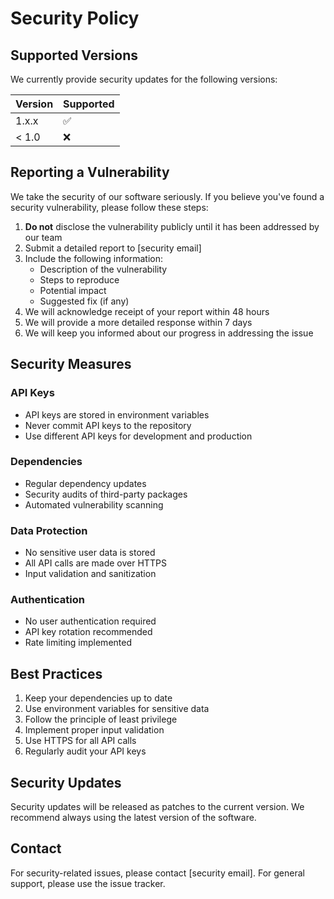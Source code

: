 # Security Policy

## Supported Versions

We currently provide security updates for the following versions:

| Version | Supported          |
| ------- | ------------------ |
| 1.x.x   | :white_check_mark: |
| < 1.0   | :x:                |

## Reporting a Vulnerability

We take the security of our software seriously. If you believe you've found a security vulnerability, please follow these steps:

1. **Do not** disclose the vulnerability publicly until it has been addressed by our team
2. Submit a detailed report to [security email]
3. Include the following information:
   - Description of the vulnerability
   - Steps to reproduce
   - Potential impact
   - Suggested fix (if any)
4. We will acknowledge receipt of your report within 48 hours
5. We will provide a more detailed response within 7 days
6. We will keep you informed about our progress in addressing the issue

## Security Measures

### API Keys
- API keys are stored in environment variables
- Never commit API keys to the repository
- Use different API keys for development and production

### Dependencies
- Regular dependency updates
- Security audits of third-party packages
- Automated vulnerability scanning

### Data Protection
- No sensitive user data is stored
- All API calls are made over HTTPS
- Input validation and sanitization

### Authentication
- No user authentication required
- API key rotation recommended
- Rate limiting implemented

## Best Practices

1. Keep your dependencies up to date
2. Use environment variables for sensitive data
3. Follow the principle of least privilege
4. Implement proper input validation
5. Use HTTPS for all API calls
6. Regularly audit your API keys

## Security Updates

Security updates will be released as patches to the current version. We recommend always using the latest version of the software.

## Contact

For security-related issues, please contact [security email]. For general support, please use the issue tracker. 